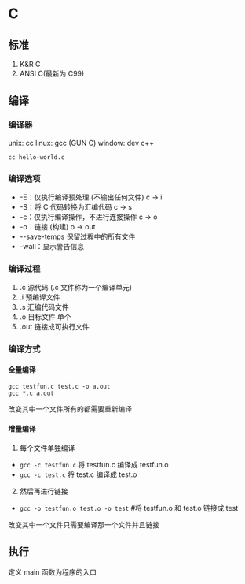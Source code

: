 # C

## 标准

1. K&R C
2. ANSI C(最新为 C99)

## 编译

### 编译器

unix: cc
linux: gcc (GUN C)
window: dev c++

`cc hello-world.c`

### 编译选项

- -E：仅执行编译预处理 (不输出任何文件) c -> i
- -S：将 C 代码转换为汇编代码 c -> s
- -c：仅执行编译操作，不进行连接操作 c -> o
- -o：链接 (构建) o -> out
- --save-temps 保留过程中的所有文件
- -wall：显示警告信息

### 编译过程

1. .c 源代码 (.c 文件称为一个编译单元)
2. .i 预编译文件
3. .s 汇编代码文件
4. .o 目标文件 单个
5. .out 链接成可执行文件

### 编译方式

#### 全量编译

`gcc testfun.c test.c -o a.out`    
`gcc *.c a.out`

改变其中一个文件所有的都需要重新编译

#### 增量编译

1. 每个文件单独编译

- `gcc -c testfun.c` 将 testfun.c 编译成 testfun.o
- `gcc -c test.c`    将 test.c 编译成 test.o

2. 然后再进行链接

- `gcc -o testfun.o test.o -o test` #将 testfun.o 和 test.o 链接成 test

改变其中一个文件只需要编译那一个文件并且链接

## 执行

定义 main 函数为程序的入口

